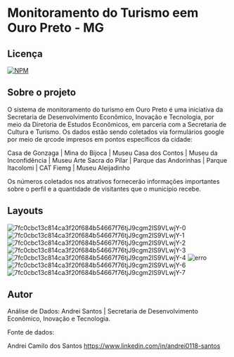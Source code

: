 # Monitoramento do Turismo eem Ouro Preto - MG

## Licença  

[![NPM](https://img.shields.io/npm/l/react)](https://github.com/andrei0118/gn-vendas/blob/master/LICENSE)

## Sobre o projeto

O sistema de monitoramento do turismo em Ouro Preto é uma iniciativa da Secretaria de Desenvolvimento Econômico, Inovação e Tecnologia, por meio da Diretoria de Estudos Econômicos, em parceria com a Secretaria de Cultura e Turismo.
Os dados estão sendo coletados via formulários google por meio de qrcode impresos em pontos específicos da cidade: 

Casa de Gonzaga | Mina do Bijoca | Museu Casa dos Contos | Museu da Inconfidência 
| Museu Arte Sacra do Pilar | Parque das Andorinhas | Parque Itacolomi | CAT Fiemg | Museu  Aleijadinho 

Os números coletados nos atrativos fornecerão informações importantes sobre o perfil e a quantidade de visitantes que o município recebe.



##  Layouts  

![7fc0cbc13c814ca3f20f684b54667f76tjJ9cgm2IS9VLwjY-0](https://github.com/andrei0118/Monitoramento-Turismo-Powerbi/assets/75299828/4609db77-90e9-4b81-bec7-aac3318032b9)
![7fc0cbc13c814ca3f20f684b54667f76tjJ9cgm2IS9VLwjY-1](https://github.com/andrei0118/Monitoramento-Turismo-Powerbi/assets/75299828/af2eeb67-a333-4ca2-a079-9750a8615043)
![7fc0cbc13c814ca3f20f684b54667f76tjJ9cgm2IS9VLwjY-2](https://github.com/andrei0118/Monitoramento-Turismo-Powerbi/assets/75299828/b13e512a-32f9-4f87-933d-837aadb0d038)
![7fc0cbc13c814ca3f20f684b54667f76tjJ9cgm2IS9VLwjY-3](https://github.com/andrei0118/Monitoramento-Turismo-Powerbi/assets/75299828/fac305d3-b3e8-4286-b9a5-c53ca9ee124a)
![7fc0cbc13c814ca3f20f684b54667f76tjJ9cgm2IS9VLwjY-4](https://github.com/andrei0118/Monitoramento-Turismo-Powerbi/assets/75299828/2cd4ba9d-4e5b-4019-80fa-6fb161f035e9)
![erro](https://github.com/andrei0118/Monitoramento-Turismo-Powerbi/assets/75299828/838bbb59-b866-478d-958b-cde55b33ec71)
![7fc0cbc13c814ca3f20f684b54667f76tjJ9cgm2IS9VLwjY-6](https://github.com/andrei0118/Monitoramento-Turismo-Powerbi/assets/75299828/e5690811-5f4a-4322-b34b-2861ba744fbc)
![7fc0cbc13c814ca3f20f684b54667f76tjJ9cgm2IS9VLwjY-7](https://github.com/andrei0118/Monitoramento-Turismo-Powerbi/assets/75299828/54dd146e-6c30-4760-832d-1616b18cfa6e)

## Autor

Análise de Dados: Andrei Santos | Secretaria de Desenvolvimento Econômico, Inovação e Tecnologia. 

Fonte de dados: 

Andrei Camilo dos Santos
https://www.linkedin.com/in/andrei0118-santos


